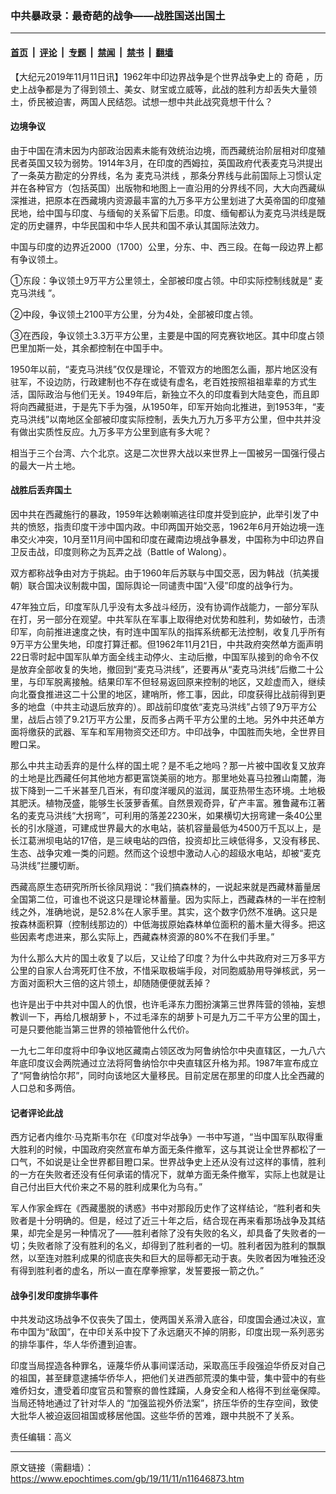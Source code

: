 ### 中共暴政录：最奇葩的战争——战胜国送出国土

---

#### [首页](../../../..?n11646873) &nbsp;|&nbsp; [评论](../../../../../epoch-comment?n11646873) &nbsp;|&nbsp; [专题](../../../../../epoch-special?n11646873) &nbsp;|&nbsp; [禁闻](../../../../../epoch-news?n11646873) &nbsp;|&nbsp; [禁书](../../../../../books?n11646873) &nbsp;|&nbsp; [翻墙](https://github.com/gfw-breaker/nogfw/blob/master/README.md?n11646873)


<div class="post_content" id="artbody" itemprop="articleBody">
 <!-- article content begin -->
 <p>
  【大纪元2019年11月11日讯】1962年中印边界战争是个世界战争史上的
  <ok href="https://www.epochtimes.com/gb/tag/%E5%A5%87%E8%91%A9.html">
   奇葩
  </ok>
  ，历史上战争都是为了得到领土、美女、财宝或立威等，此战的胜利方却丢失大量领土，侨民被迫害，两国人民结怨。试想一想中共此战究竟想干什么？
 </p>
 <h4>
  边境争议
 </h4>
 <p>
  由于中国在清末因为内部政治因素未能有效统治边境，而西藏统治阶层相对印度殖民者英国又较为弱势。1914年3月，在印度的西姆拉，英国政府代表麦克马洪提出了一条英方勘定的分界线，名为
  <ok href="https://www.epochtimes.com/gb/tag/%E9%BA%A6%E5%85%8B%E9%A9%AC%E6%B4%AA%E7%BA%BF.html">
   麦克马洪线
  </ok>
  ，那条分界线与此前国际上习惯认定并在各种官方（包括英国）出版物和地图上一直沿用的分界线不同，大大向西藏纵深推进，把原本在西藏境内资源最丰富的九万多平方公里划进了大英帝国的印度殖民地，给中国与印度、与缅甸的关系留下后患。印度、缅甸都认为麦克马洪线是既定的历史疆界，中华民国和中华人民共和国不承认其国际法效力。
 </p>
 <p>
  中国与印度的边界近2000（1700）公里，分东、中、西三段。在每一段边界上都有争议领土。
 </p>
 <p>
  ①东段：争议领土9万平方公里领土，全部被印度占领。中印实际控制线就是“
  <ok href="https://www.epochtimes.com/gb/tag/%E9%BA%A6%E5%85%8B%E9%A9%AC%E6%B4%AA%E7%BA%BF.html">
   麦克马洪线
  </ok>
  ”。
 </p>
 <p>
  ②中段，争议领土2100平方公里，分为4处，全部被印度占领。
 </p>
 <p>
  ③在西段，争议领土3.3万平方公里，主要是中国的阿克赛钦地区。其中印度占领巴里加斯一处，其余都控制在中国手中。
 </p>
 <p>
  1950年以前，“麦克马洪线”仅仅是理论，不管双方的地图怎么画，那片地区没有驻军，不设边防，行政建制也不存在或徒有虚名，老百姓按照祖祖辈辈的方式生活，国际政治与他们无关。1949年后，新独立不久的印度看到大陆变色，而且即将向西藏挺进，于是先下手为强，从1950年，印军开始向北推进，到1953年，“麦克马洪线”以南地区全部被印度实际控制，丢失九万九万多平方公里，但中共并没有做出实质性反应。九万多平方公里到底有多大呢？
 </p>
 <p>
  相当于三个台湾、六个北京。这是二次世界大战以来世界上一国被另一国强行侵占的最大一片土地。
 </p>
 <h4>
  战胜后丢弃国土
 </h4>
 <p>
  因中共在西藏施行的暴政，1959年达赖喇嘛逃往印度并受到庇护，此举引发了中共的愤怒，指责印度干涉中国内政。中印两国开始交恶，1962年6月开始边境一连串交火冲突，10月至11月间中国和印度在藏南边境战争暴发，中国称为中印边界自卫反击战，印度则称之为瓦弄之战（Battle of Walong）。
 </p>
 <p>
  双方都称战争由对方于挑起。由于1960年后苏联与中国交恶，因为韩战（抗美援朝）联合国决议制裁中国，国际舆论一同谴责中国“入侵”印度的战争行为。
 </p>
 <p>
  47年独立后，印度军队几乎没有太多战斗经历，没有协调作战能力，一部分军队在打，另一部分在观望。中共军队在军事上取得绝对优势和胜利，势如破竹，击溃印军，向前推进速度之快，有时连中国军队的指挥系统都无法控制，收复几乎所有9万平方公里失地，印度打算迁都。但1962年11月21日，中共政府突然单方面声明22日零时起中国军队单方面全线主动停火、主动后撤，中国军队接到的命令不仅是放弃全部收复的失地，撤回到“麦克马洪线”，还要再从“麦克马洪线”后撤二十公里，与印军脱离接触。结果印军不但轻易返回原来控制的地区，又趁虚而入，继续向北蚕食推进这二十公里的地区，建哨所，修工事，因此，印度获得比战前得到更多的地盘（中共主动退后放弃的）。即战前印度依“麦克马洪线”占领了9万平方公里，战后占领了9.21万平方公里，反而多占两千平方公里的土地。另外中共还单方面将缴获的武器、军车和军用物资交还印方。中印战争，中国胜而失地，全世界目瞪口呆。
 </p>
 <p>
  那么中共主动丢弃的是什么样的国土呢？是不毛之地吗？那一片被中国收复又放弃的土地是比西藏任何其他地方都更富饶美丽的地方。那里地处喜马拉雅山南麓，海拔下降到一二千米甚至几百米，有印度洋暖风的滋润，属亚热带生态环境。土地极其肥沃。植物茂盛，能够生长菠萝香蕉。自然景观奇异，矿产丰富。雅鲁藏布江著名的麦克马洪线“大拐弯”，可利用的落差2230米，如果横切大拐弯建一条40公里长的引水隧道，可建成世界最大的水电站，装机容量最低为4500万千瓦以上，是长江葛洲坝电站的17倍，是三峡电站的四倍，投资却比三峡低得多，又没有移民、生态、战争灾难一类的问题。然而这个设想中激动人心的超级水电站，却被“麦克马洪线”拦腰切断。
 </p>
 <p>
  西藏高原生态研究所所长徐凤翔说：“我们搞森林的，一说起来就是西藏林蓄量居全国第二位，可谁也不说这只是理论林蓄量。因为实际上，西藏森林的一半在控制线之外，准确地说，是52.8%在人家手里。其实，这个数字仍然不准确。这只是按森林面积算（控制线那边的）中低海拔原始森林单位面积的蓄木量大得多。把这些因素考虑进来，那么实际上，西藏森林资源的80%不在我们手里。”
 </p>
 <p>
  为什么那么大片的国土收复了以后，又让给了印度？为什么中共政府对三万多平方公里的自家人台湾死盯住不放，不惜采取极端手段，对同胞威胁用导弹核武，另一方面对面积大三倍的这片领土，却随随便便就丢掉？
 </p>
 <p>
  也许是出于中共对中国人的仇恨，也许毛泽东力图扮演第三世界阵营的领袖，妄想教训一下，再给几根胡萝卜，不过毛泽东的胡萝卜可是九万二千平方公里的国土，可是只要他能当第三世界的领袖管他什么代价。
 </p>
 <p>
  一九七二年印度将中印争议地区藏南占领区改为阿鲁纳恰尔中央直辖区，一九八六年底印度议会两院通过立法将阿鲁纳恰尔中央直辖区升格为邦。1987年宣布成立了“阿鲁纳恰尔邦”，同时向该地区大量移民。目前定居在那里的印度人比全西藏的人口总和多两倍。
 </p>
 <h4>
  记者评论此战
 </h4>
 <p>
  西方记者内维尔‧马克斯韦尔在《印度对华战争》一书中写道，“当中国军队取得重大胜利的时候，中国政府突然宣布单方面无条件撤军，这与其说让全世界都松了一口气，不如说是让全世界都目瞪口呆。世界战争史上还从没有过这样的事情，胜利的一方在失败者还没有任何承诺的情况下，就单方面无条件撤军，实际上也就是让自己付出巨大代价来之不易的胜利成果化为乌有。”
 </p>
 <p>
  军人作家金辉在《西藏墨脱的诱惑》书中对那段历史作了这样结论，“胜利者和失败者是十分明确的。但是，经过了近三十年之后，结合现在再来看那场战争及其结果，却完全是另一种情况了——胜利者除了没有失败的名义，却具备了失败者的一切；失败者除了没有胜利的名义，却得到了胜利者的一切。胜利者因为胜利的飘飘然，以至连对胜利成果的彻底丧失和巨大的屈辱都无动于衷。失败者因为唯独还没有得到胜利者的虚名，所以一直在摩拳擦掌，发誓要报一箭之仇。”
 </p>
 <h4>
  战争引发印度排华事件
 </h4>
 <p>
  中共发动这场战争不仅丧失了国土，使两国关系滑入底谷，印度国会通过决议，宣布中国为“敌国”，在中印关系中投下了永远磨灭不掉的阴影，印度出现一系列恶劣的排华事件，华人华侨遭到迫害。
 </p>
 <p>
  印度当局捏造各种罪名，诬蔑华侨从事间谍活动，采取高压手段强迫华侨反对自己的祖国，甚至肆意逮捕华侨华人，把他们关进西部荒漠的集中营，集中营中的有些难侨妇女，遭受着印度官员和警察的兽性蹂躏，人身安全和人格得不到丝毫保障。当局还特地通过了针对华人的 “加强监视外侨法案”，挤压华侨的生存空间，致使大批华人被迫返回祖国或移居他国。这些华侨的苦难，跟中共脱不了关系。
 </p>
 <p>
  责任编辑：高义
 </p>
 <!-- article content end -->
 <div id="below_article_ad">
 </div>
</div>


---

原文链接（需翻墙）：https://www.epochtimes.com/gb/19/11/11/n11646873.htm